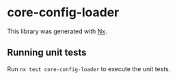 # core-config-loader

This library was generated with [Nx](https://nx.dev).

## Running unit tests

Run `nx test core-config-loader` to execute the unit tests.
